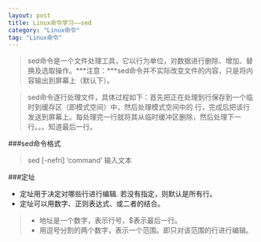 ```yaml
---
layout: post
title: Linux命令学习——sed
category: "Linux命令"
tag: "Linux命令"
---
```


>  sed命令是一个文件处理工具，它以行为单位，对数据进行删除、增加、替换及选取操作。***注意：***sed命令并不实际改变文件的内容，只是将内容输出到屏幕上（默认下）。      

>  sed命令逐行处理文件，具体过程如下：首先把正在处理到行保存到一个临时到缓存区（即模式空间）中，然后处理模式空间中的
行，完成后把该行发送到屏幕上。每处理完一行就将其从临时缓冲区删除，然后处理下一行。。。知道最后一行。   

###sed命令格式
>  sed [-nefri] ‘command’ 输入文本 

###定址
+ 定址用于决定对哪些行进行编辑. 若没有指定，则默认是所有行。    
+ 定址可以用数字、正则表达式、或二者的结合。   

>  + 地址是一个数字，表示行号，$表示最后一行。
>  + 用逗号分割的两个数字，表示一个范围。即只对该范围的行进行编辑。

